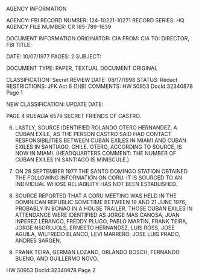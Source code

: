 AGENCY INFORMATION

AGENCY: FBI
RECORD NUMBER: 124-10221-10271
RECORD SERIES: HQ
AGENCY FILE NUMBER: CR 185-789-1639

DOCUMENT INFORMATION
ORIGINATOR: CIA
FROM: CIA
TO: DIRECTOR, FBI
TITLE:

DATE: 10/07/1977
PAGES: 2
SUBJECT:

DOCUMENT TYPE: PAPER, TEXTUAL DOCUMENT
ORIGINAL

CLASSIFICATION: Secret
REVIEW DATE: 08/17/1998
STATUS: Redact
RESTRICTIONS: JFK Act 6 (1)(B)
COMMENTS: HW 50953 DocId:32340878 Page 1

NEW
CLASSIFICATION:
UPDATE DATE:

PAGE 4 RUEALIA 6579 SECRET
FRIENDS OF CASTRO.

6. LASTLY, SOURCE IDENTIFIED ROLANDO OTERO HERNANDEZ, A CUBAN
EXILE, AS THE PERSON CASTRO SAID HAD CONTACT RESPONSIBILITIES BETWEEN
CUBAN EXILES IN MIAMI AND CUBAN EXILES IN SANTIAGO, CHILE.
OTERO, ACCORDING TO SOURCE, IS NOW IN MIAMI. (HEADQUARTERS COMMENT:
THE NUMBER OF CUBAN EXILES IN SANTIAGO IS MINISCULE.)

7. ON 28 SEPTEMBER 1977 THE SANTO DOMINGO STATION OBTAINED THE
FOLLOWING INFORMATION ON CORU. IT IS SOURCED TO AN INDIVIDUAL WHOSE
RELIABILITY HAS NOT BEEN ESTABLISHED.

8. SOURCE REPORTED THAT A CORU MEETING WAS HELD IN THE DOMINICAN
REPUBLIC SOMETIME BETWEEN 19 AND 21 JUNE 1976, PROBABLY IN BONAO IN A
HOUSE TRAILER. THOSE CUBAN EXILES IN ATTENDANCE WERE IDENTIFIED AS
JORGE MAS CANOSA, JUAN INPEREZ LÉRANCO, FREDDY
PLUGO, PABLO MARTIN, FRANK TEIRA,
JORGE NSORUJOLS, ERNESTO HERNANDEZ, LUIS ROSS, JOSE AGUILA, WILFREDO BLANCO, LEVI MARRERO, JOSE LUIS
PRADO, ANDRES SARGEN,

9. FRANK TEIRA, GERMAN LOZANO, ORLANDO BOSCH, FERNANDO BUENO, AND GUILLERMO
NOVO.

HW 50953 DocId:32340878 Page 2
